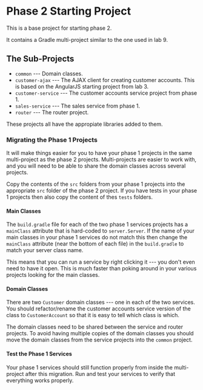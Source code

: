 # Phase 2 Starting Project

This is a base project for starting phase 2.

It contains a Gradle multi-project similar to the one used in lab 9.

## The Sub-Projects

* `common` --- Domain classes.
* `customer-ajax` --- The AJAX client for creating customer accounts.  This is based on the AngularJS starting project from lab 3.
* `customer-service` --- The customer accounts service project from phase 1.
* `sales-service` --- The sales service from phase 1.
* `router` --- The router project.

These projects all have the appropiate libraries added to them.

### Migrating the Phase 1 Projects

It will make things easier for you to have your phase 1 projects in the same multi-project as the phase 2 projects.  Multi-projects are easier to work with, and you will need to be able to share the domain classes across several projects.

Copy the contents of the `src` folders from your phase 1 projects into the appropriate `src` folder of the phase 2 project.  If you have tests in your phase 1 projects then also copy the content of thes  `tests` folders.

#### Main Classes

The `build.gradle` file for each of the two phase 1 services projects has a `mainClass` attribute that is hard-coded to `server.Server`.  If the name of your main classes in your phase 1 services do not match this then change the `mainClass` attribute (near the bottom of each file) in the `build.gradle` to match your server class name.

This means that you can run a service by right clicking it --- you don't even need to have it open.  This is much faster than poking around in your various projects looking for the main classes.

#### Domain Classes

There are two `Customer` domain classes --- one in each of the two services.  You should refactor/rename the customer accounts  service version of the class to `CustomerAccount` so that it is easy to tell which class is which.

The domain classes need to be shared between the service and router projects.  To avoid having multiple copies of the domain classes you should move the domain classes from the service projects into the `common` project.

#### Test the Phase 1 Services

Your phase 1 services should still function properly from inside the multi-project after this migration.  Run and test your services to verify that everything works properly.
